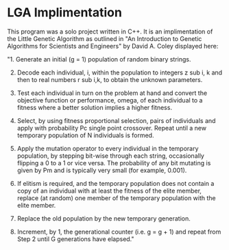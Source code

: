 # LGA Implimentation

This program was a solo project written in C++. It is an implimentation of the Little Genetic Algorithm as outlined in "An Introduction to Genetic Algorithms for Scientists and Engineers" by David A. Coley displayed here:

"1. Generate an initial (g = 1) population of random binary
strings.

2. Decode each individual, i, within the population to
integers z sub i, k and then to real numbers r sub i,k, to obtain the
unknown parameters.

3. Test each individual in turn on the problem at hand and
convert the objective function or performance, omega, of each
individual to a fitness where a better solution implies a
higher fitness.

4. Select, by using fitness proportional selection, pairs of
individuals and apply with probability Pc single point
crossover. Repeat until a new temporary population of N
individuals is formed.

5. Apply the mutation operator to every individual in the
temporary population, by stepping bit-wise through each
string, occasionally flipping a 0 to a 1 or vice versa. The
probability of any bit mutating is given by Pm and is typically
very small (for example, 0.001).

6. If elitism is required, and the temporary population does
not contain a copy of an individual with at least the fitness of
the elite member, replace (at random) one member of the
temporary population with the elite member.

7. Replace the old population by the new temporary
generation.

8. Increment, by 1, the generational counter (i.e. g = g + 1)
and repeat from Step 2 until G generations have elapsed."
